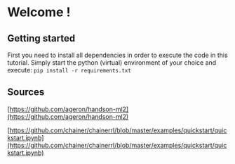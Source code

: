 # Welcome ! 

## Getting started
First you need to install all dependencies in order to execute the code in this tutorial. Simply start the python (virtual) environment of your choice and execute: `pip install -r requirements.txt`

## Sources

[https://github.com/ageron/handson-ml2](https://github.com/ageron/handson-ml2)

[https://github.com/chainer/chainerrl/blob/master/examples/quickstart/quickstart.ipynb](https://github.com/chainer/chainerrl/blob/master/examples/quickstart/quickstart.ipynb)
